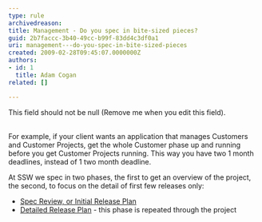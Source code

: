 ```yaml
---
type: rule
archivedreason: 
title: Management - Do you spec in bite-sized pieces?
guid: 2b7faccc-3b40-49cc-b99f-83dd4c3df0a1
uri: management---do-you-spec-in-bite-sized-pieces
created: 2009-02-28T09:45:07.0000000Z
authors:
- id: 1
  title: Adam Cogan
related: []

---
```



This field should not be null (Remove me when you edit this field).
<br><excerpt class='endintro'></excerpt><br>
<p>For example, if your client wants an application that manages Customers and Customer Projects, get the whole Customer phase up and running before you get Customer Projects running. This way you have two 1 month deadlines, instead of 1 two month deadline. </p>
<p>At SSW we spec in two phases, the first to get an overview of the project, the second, to focus on the detail of first few releases only&#58; </p>
<ul>
<li><a href="http&#58;//www.ssw.com.au/ssw/Standards/Rules/RulestoBetterProjectManagement.aspx#InitialReleasePlanBallpark">Spec Review, or Initial Release Plan</a> 
<li><a href="http&#58;//www.ssw.com.au/ssw/Standards/Rules/RulestoBetterProjectManagement.aspx#SpecificationDetailedReleasePlan">Detailed Release Plan</a> - this phase is repeated through the project </li></ul>


